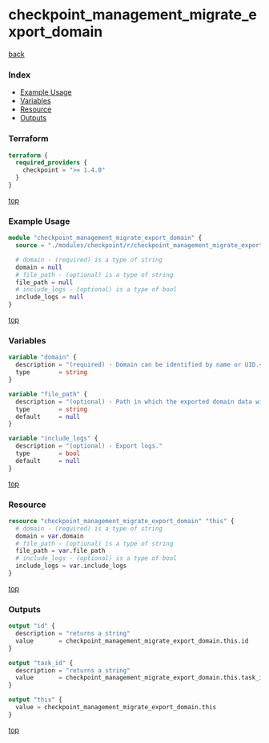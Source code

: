 # checkpoint_management_migrate_export_domain

[back](../checkpoint.md)

### Index

- [Example Usage](#example-usage)
- [Variables](#variables)
- [Resource](#resource)
- [Outputs](#outputs)

### Terraform

```terraform
terraform {
  required_providers {
    checkpoint = ">= 1.4.0"
  }
}
```

[top](#index)

### Example Usage

```terraform
module "checkpoint_management_migrate_export_domain" {
  source = "./modules/checkpoint/r/checkpoint_management_migrate_export_domain"

  # domain - (required) is a type of string
  domain = null
  # file_path - (optional) is a type of string
  file_path = null
  # include_logs - (optional) is a type of bool
  include_logs = null
}
```

[top](#index)

### Variables

```terraform
variable "domain" {
  description = "(required) - Domain can be identified by name or UID.<br><font color=\"red\">Required only for</font> exporting domain from Multi-Domain Server."
  type        = string
}

variable "file_path" {
  description = "(optional) - Path in which the exported domain data will be saved. <br>Should be the directory path or the full file path with \".tgz\" <br>If no path was inserted the default will be: \"/var/log/&lt;domain name&gt;_&lt;date&gt;.tgz\"."
  type        = string
  default     = null
}

variable "include_logs" {
  description = "(optional) - Export logs."
  type        = bool
  default     = null
}
```

[top](#index)

### Resource

```terraform
resource "checkpoint_management_migrate_export_domain" "this" {
  # domain - (required) is a type of string
  domain = var.domain
  # file_path - (optional) is a type of string
  file_path = var.file_path
  # include_logs - (optional) is a type of bool
  include_logs = var.include_logs
}
```

[top](#index)

### Outputs

```terraform
output "id" {
  description = "returns a string"
  value       = checkpoint_management_migrate_export_domain.this.id
}

output "task_id" {
  description = "returns a string"
  value       = checkpoint_management_migrate_export_domain.this.task_id
}

output "this" {
  value = checkpoint_management_migrate_export_domain.this
}
```

[top](#index)